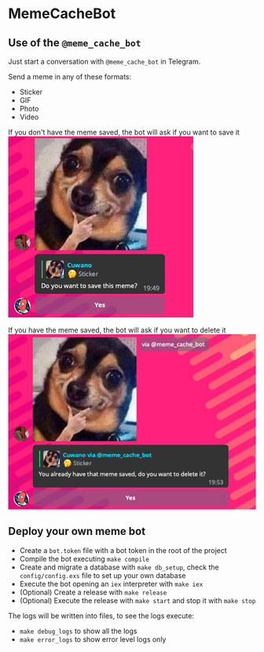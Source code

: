 # MemeCacheBot

## Use of the `@meme_cache_bot`

Just start a conversation with `@meme_cache_bot` in Telegram.

Send a meme in any of these formats:
 - Sticker
 - GIF
 - Photo
 - Video

If you don't have the meme saved, the bot will ask if you want to save it
![Save Button](./docs/images/save_button.png)

If you have the meme saved, the bot will ask if you want to delete it
![Delete Button](./docs/images/delete_button.png)

## Deploy your own meme bot

- Create a `bot.token` file with a bot token in the root of the project
- Compile the bot executing `make compile`
- Create and migrate a database with `make db_setup`, check the `config/config.exs` file to set up your own database
- Execute the bot opening an `iex` interpreter with `make iex`
- (Optional) Create a release with `make release`
- (Optional) Execute the release with `make start` and stop it with `make stop`

The logs will be written into files, to see the logs execute:
 - `make debug_logs` to show all the logs
 - `make error_logs` to show error level logs only
